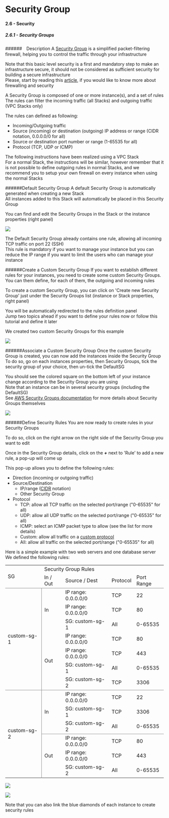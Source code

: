 # Security Group

#### 2.6 - Security
##### 2.6.1 - Security Groups
######　Description
A [Security Group](http://docs.aws.amazon.com/AWSEC2/latest/UserGuide/using-network-security.html) is a simplified packet-filtering firewall, helping you to control the traffic through your infrastructure

Note that this basic level security is a first and mandatory step to make an infrastructure secure, it should not be considered as sufficient security for building a secure infrastructure<br />
Please, start by reading this [article](http://en.wikipedia.org/wiki/Firewall_(computing)), if you would like to know more about firewalling and security

A Security Group is composed of one or more instance(s), and a set of rules<br />
The rules can filter the incoming traffic (all Stacks) and outgoing traffic (VPC Stacks only)

The rules can defined as following:

- Incoming/Outgoing traffic
- Source (incoming) or destination (outgoing) IP address or range (CIDR notation, 0.0.0.0/0 for all)
- Source or destination port number or range (1-65535 for all)
- Protocol (TCP, UDP or ICMP)

The following instructions have been realized using a VPC Stack<br />
For a normal Stack, the instructions will be similar, however remember that it is not possible to define outgoing rules in normal Stacks, and we recommend you to setup your own firewall on every instance when using the normal Stacks

######Default Security Group
A default Security Group is automatically generated when creating a new Stack<br />
All instances added to this Stack will automatically be placed in this Security Group

You can find and edit the Security Groups in the Stack or the instance properties (right panel)

![](https://raw.githubusercontent.com/MadeiraCloud/docs-image/master/ide_stack_sgedit.png)

The Default Security Group already contains one rule, allowing all incoming TCP traffic on port 22 (SSH)<br />
This rule is mandatory if you want to manage your instance but you can reduce the IP range if you want to limit the users who can manage your instance

######Create a Custom Security Group
If you want to establish different rules for your instances, you need to create some custom Security Groups. You can them define, for each of them, the outgoing and incoming rules

To create a custom Security Group, you can click on 'Create new Security Group' just under the Security Groups list (instance or Stack properties, right panel)

You will be automatically redirected to the rules definition panel<br />
Jump two topics ahead if you want to define your rules now or follow this tutorial and define it later

We created two custom Security Groups for this example

![](https://raw.githubusercontent.com/MadeiraCloud/docs-image/master/ide_stack_sgcust.png)

######Associate a Custom Security Group
Once the custom Security Group is created, you can now add the instances inside the Security Group<br />
To do so, go on each instances properties, then Security Groups, tick the security group of your choice, then un-tick the DefaultSG

You should see the colored square on the bottom left of your instance change according to the Security Group you are using<br />
Note that an instance can be in several security groups (including the DefaultSG)<br />
See [AWS Security Groups documentation](http://docs.aws.amazon.com/AWSEC2/latest/UserGuide/using-network-security.html) for more details about Security Groups themselves

![](https://raw.githubusercontent.com/MadeiraCloud/docs-image/master/ide_stack_sginst.png)

######Define Security Rules
You are now ready to create rules in your Security Groups

To do so, click on the right arrow on the right side of the Security Group you want to edit

Once in the Security Group details, click on the ***+*** next to 'Rule' to add a new rule, a pop-up will come up

This pop-up allows you to define the following rules:

- Direction (incoming or outgoing traffic)
- Source/Destination
	- IP/range ([CIDR](http://en.wikipedia.org/wiki/Classless_Inter-Domain_Routing) notation)
	- Other Security Group
- Protocol
	- TCP: allow all TCP traffic on the selected port/range ("0-65535" for all)
	- UDP: allow all UDP traffic on the selected port/range ("0-65535" for all)
	- ICMP: select an ICMP packet type to allow (see the list for more details)
	- Custom: allow all traffic on a [custom protocol](http://en.wikipedia.org/wiki/List_of_IP_protocol_numbers)
	- All: allow all traffic on the selected port/range ("0-65535" for all)

Here is a simple example with two web servers and one database server<br />
We defined the following rules:
<table>
<tbody>
<tr>
<td rowspan="2">SG</td>
<td colspan="4">Security Group Rules</td>
</tr>
<tr style="border-bottom: 1px solid gray;">
<td>In / Out</td>
<td>Source / Dest</td>
<td>Protocol</td>
<td>Port Range</td>
</tr>
<tr>
<td rowspan="7">custom-sg-1</td>
<td rowspan="3" style="border-left: 1px solid gray;">In</td>
<td>IP range: 0.0.0.0/0</td>
<td>TCP</td>
<td>22</td>
</tr>
<tr>
<td>IP range: 0.0.0.0/0</td>
<td>TCP</td>
<td>80</td>
</tr>
<tr>
<td>SG: custom-sg-1</td>
<td>All</td>
<td>0-65535</td>
</tr>
<tr>
<td rowspan="4" style="border-left: 1px solid gray;">Out</td>
<td>IP range: 0.0.0.0/0</td>
<td>TCP</td>
<td>80</td>
</tr>
<tr>
<td>IP range: 0.0.0.0/0</td>
<td>TCP</td>
<td>443</td>
</tr>
<tr>
<td>SG: custom-sg-1</td>
<td>All</td>
<td>0-65535</td>
</tr>
<tr style="border-bottom: 1px solid gray;">
<td>SG: custom-sg-2</td>
<td>TCP</td>
<td>3306</td>
</tr>
<tr>
<td rowspan="6">custom-sg-2</td>
<td rowspan="3" style="border-left: 1px solid gray;">In</td>
<td>IP range: 0.0.0.0/0</td>
<td>TCP</td>
<td>22</td>
</tr>
<tr>
<td>SG: custom-sg-1</td>
<td>TCP</td>
<td>3306</td>
</tr>
<tr style="border-bottom: 1px solid gray;">
<td>SG: custom-sg-2</td>
<td>All</td>
<td>0-65535</td>
</tr>
<tr>
<td rowspan="3" style="border-left: 1px solid gray;">Out</td>
<td>IP range: 0.0.0.0/0</td>
<td>TCP</td>
<td>80</td>
</tr>
<tr>
<td>IP range: 0.0.0.0/0</td>
<td>TCP</td>
<td>443</td>
</tr>
<tr>
<td>SG: custom-sg-2</td>
<td>All</td>
<td>0-65535</td>
</tr>
</tbody>
</table>

![](https://raw.githubusercontent.com/MadeiraCloud/docs-image/master/ide_stack_sgc1.png)

![](https://raw.githubusercontent.com/MadeiraCloud/docs-image/master/ide_stack_sgc2.png)

Note that you can also link the blue diamonds of each instance to create security rules

